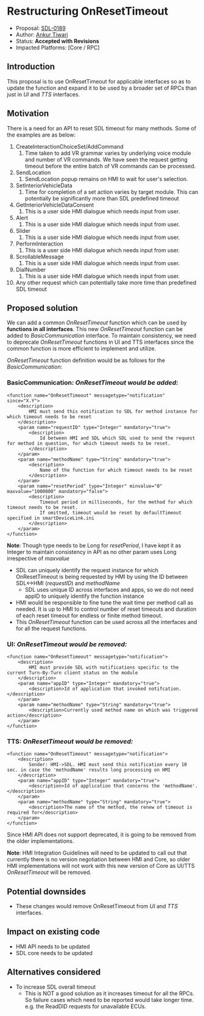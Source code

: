 # Restructuring OnResetTimeout

* Proposal: [SDL-0189](0189-Restructuring-OnResetTimeout.md)
* Author: [Ankur Tiwari](https://github.com/ATIWARI9)
* Status: **Accepted with Revisions**
* Impacted Platforms: [Core / RPC]

## Introduction

This proposal is to use OnResetTimeout for applicable interfaces so as to update the function and expand it to be used by a broader set of RPCs than just in _UI_ and _TTS_ interfaces.

## Motivation

There is a need for an API to reset SDL timeout for many methods. Some of the examples are as below:
1. CreateInteractionChoiceSet/AddCommand
    1. Time taken to add VR grammar varies by underlying voice module and number of VR commands. We have seen the request getting timeout before the entire batch of VR commands can be processed.
2. SendLocation
    1. SendLocation popup remains on HMI to wait for user's selection. 
3. SetInteriorVehicleData
    1. Time for completion of a set action varies by target module. This can potentially be significantly more than SDL predefined timeout
4. GetInteriorVehicleDataConsent
    1. This is a user side HMI dialogue which needs input from user.
5. Alert
    1. This is a user side HMI dialogue which needs input from user.
6. Slider
    1. This is a user side HMI dialogue which needs input from user.
7. PerformInteraction
    1. This is a user side HMI dialogue which needs input from user.
8. ScrollableMessage
    1. This is a user side HMI dialogue which needs input from user.
9. DialNumber
    1. This is a user side HMI dialogue which needs input from user.
10. Any other request which can potentially take more time than predefined SDL timeout


## Proposed solution

We can add a common _OnResetTimeout_ function which can be used by **functions in all interfaces**. This new _OnResetTimeout_ function can be added to _BasicCommunication_ interface. To maintain consistency, we need to deprecate _OnResetTimeout_ functions in UI and TTS interfaces since the common function is more efficient to implement and utilize.

  
_OnResetTimeout_ function definition would be as follows for the _BasicCommunication_:

### BasicCommunication: _OnResetTimeout would be added:_

```
<function name="OnResetTimeout" messagetype="notification" since="X.Y">
    <description>
		HMI must send this notification to SDL for method instance for which timeout needs to be reset
    </description>	
    <param name="requestID" type="Integer" mandatory="true">	
		<description>
			Id between HMI and SDL which SDL used to send the request for method in question, for which timeout needs to be reset.
		</description>
    </param>
    <param name="methodName" type="String" mandatory="true">
		<description>
			Name of the function for which timeout needs to be reset
		</description>
    </param>
    <param name="resetPeriod" type="Integer" minvalue="0" maxvalue="1000000" mandatory="false">
		<description>
			Timeout period in milliseconds, for the method for which timeout needs to be reset.
			If omitted, timeout would be reset by defaultTimeout specified in smartDeviceLink.ini
		</description>
    </param>
</function>
```

**Note**: Though type needs to be Long for _resetPeriod_, I have kept it as Integer to maintain consistency in API as no other param uses Long irrespective of _maxvalue_

* SDL can uniquely identify the request instance for which OnResetTimeout is being requested by HMI by using the ID between SDL<->HMI (_requestID_) and _methodName_
    * SDL uses unique ID across interfaces and apps, so we do not need appID to uniquely identify the function instance	
* HMI would be responsible to fine tune the wait time per method call as needed. It is up to HMI to control number of reset timeouts and duration of each reset timeout for endless or finite method timeout.
* This _OnResetTimeout_ function can be used across all the interfaces and for all the request functions.

### UI: _OnResetTimeout would be removed:_

```
<function name="OnResetTimeout" messagetype="notification">
	<description>
		HMI must provide SDL with notifications specific to the current Turn-By-Turn client status on the module
	</description>
	<param name="appID" type="Integer" mandatory="true">
		<description>Id of application that invoked notifcation.</description>
	</param>
	<param name="methodName" type="String" mandatory="true">
		<description>Currently used method name on which was triggered action</description>
	</param>
</function>
```

### TTS: _OnResetTimeout would be removed:_

```
<function name="OnResetTimeout" messagetype="notification">
	<description>
		Sender: HMI->SDL. HMI must send this notification every 10 sec. in case the 'methodName' results long processing on HMI
	</description>
	<param name="appID" type="Integer" mandatory="true">
		<description>Id of application that concerns the 'methodName'.</description>
	</param>
	<param name="methodName" type="String" mandatory="true">
		<description>The name of the method, the renew of timeout is required for</description>
	</param>
</function>
```

Since HMI API does not support deprecated, it is going to be removed from the older implementations.

**Note**: HMI Integration Guidelines will need to be updated to call out that currently there is no version negotiation between HMI and Core, so older HMI implementations will not work with this new version of Core as UI/TTS _OnResetTimeout_ will be removed.


## Potential downsides
  * These changes would remove OnResetTimeout from _UI_ and _TTS_ interfaces.

## Impact on existing code
* HMI API needs to be updated
* SDL core needs to be updated

## Alternatives considered

* To increase SDL overall timeout
  * This is NOT a good solution as it increases timeout for all the RPCs. So failure cases which need to be reported would take longer time. e.g. the ReadDID requests for unavailable ECUs.
  
